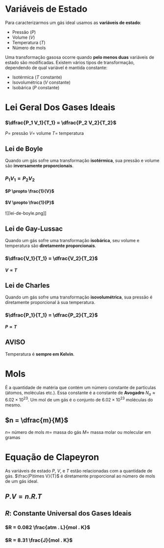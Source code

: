 # Variáveis de Estado
Para caracterizarmos um gás ideal usamos as **variáveis de estado**:
- Pressão ($P$)
- Volume ($V$)
- Temperatura ($T$)
- Número de mols

Uma transformação gasosa ocorre quando **pelo menos duas** variáveis de estado são modificadas. Existem vários tipos de transformação, dependendo de qual variável é mantida constante:

- Isotérmica ($T$ constante)
- Isovolumétrica ($V$ constante)
- Isobárica ($P$ constante)

# Lei Geral Dos Gases Ideais
### $\dfrac{P_1 V_1}{T_1} = \dfrac{P_2 V_2}{T_2}$
$P =$ pressão
$V =$ volume
$T =$ temperatura

## Lei de Boyle
Quando um gás sofre uma transformação **isotérmica**, sua pressão e volume são **inversamente proporcionais**.

### $P_1 V_1 = P_2 V_2$
#### $P \propto \frac{1}{V}$
#### $V \propto \frac{1}{P}$
![[lei-de-boyle.png]]

## Lei de Gay-Lussac
Quando um gás sofre uma transformação **isobárica**, seu volume e temperatura são **diretamente proporcionais**.
### $\dfrac{V_1}{T_1} = \dfrac{V_2}{T_2}$
#### $V \propto T$

## Lei de Charles
Quando um gás sofre uma transformação **isovolumétrica**, sua pressão é diretamente proporcional à sua temperatura.
### $\dfrac{P_1}{T_1} = \dfrac{P_2}{T_2}$
#### $P \propto T$

## AVISO
Temperatura é **sempre em Kelvin**.

# Mols
É a quantidade de matéria que contém um número constante de partículas (átomos, moléculas etc.). Essa constante é a constante de **Avogadro** $N_a \approx 6.02 \times 10^{23}$. Um mol de um gás é o conjunto de $6.02 \times 10^{23}$ moléculas do mesmo.
## $n = \dfrac{m}{M}$
$n =$ número de mols
$m =$ massa do gás
$M =$ massa molar ou molecular em gramas

# Equação de Clapeyron
As variáveis de estado $P$, $V$, e $T$ estão relacionadas com a quantidade de gás. $\frac{P\times V}{T}$ é diretamente proporcional ao número de mols de um gás ideal.
## $P .V = n . R . T$

## $R$: Constante Universal dos Gases Ideais
### $R = 0.082 \frac{atm . L}{mol . K}$
### $R = 8.31 \frac{J}{mol . K}$
